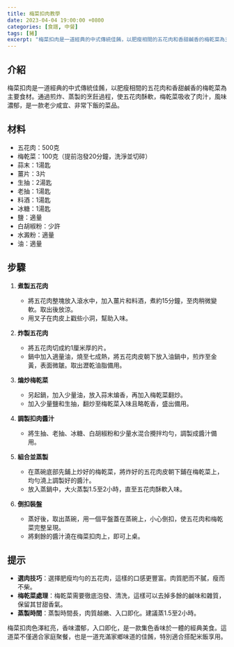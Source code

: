 ```yaml
---
title: 梅菜扣肉教學
date: 2023-04-04 19:00:00 +0800
categories: [食譜, 中餐]
tags: [豬] 
excerpt: "梅菜扣肉是一道經典的中式傳統佳餚，以肥瘦相間的五花肉和香甜鹹香的梅乾菜為主要食材。通過煎炸、蒸製的烹飪過程，使五花肉酥軟，梅乾菜吸收了肉汁，風味濃郁，是一款老少咸宜、非常下飯的菜品"
---
```


## 介紹
梅菜扣肉是一道經典的中式傳統佳餚，以肥瘦相間的五花肉和香甜鹹香的梅乾菜為主要食材。通過煎炸、蒸製的烹飪過程，使五花肉酥軟，梅乾菜吸收了肉汁，風味濃郁，是一款老少咸宜、非常下飯的菜品。

## 材料
- 五花肉：500克
- 梅乾菜：100克（提前泡發20分鐘，洗淨並切碎）
- 蒜末：1湯匙
- 薑片：3片
- 生抽：2湯匙
- 老抽：1湯匙
- 料酒：1湯匙
- 冰糖：1湯匙
- 鹽：適量
- 白胡椒粉：少許
- 水澱粉：適量
- 油：適量

## 步驟

1. **煮製五花肉**  
   - 將五花肉整塊放入滾水中，加入薑片和料酒，煮約15分鐘，至肉稍微變軟。取出後放涼。
   - 用叉子在肉皮上戳些小洞，幫助入味。

2. **炸製五花肉**  
   - 將五花肉切成約1厘米厚的片。
   - 鍋中加入適量油，燒至七成熱，將五花肉皮朝下放入油鍋中，煎炸至金黃，表面微皺。取出瀝乾油脂備用。

3. **煸炒梅乾菜**  
   - 另起鍋，加入少量油，放入蒜末煸香，再加入梅乾菜翻炒。
   - 加入少量鹽和生抽，翻炒至梅乾菜入味且略乾香，盛出備用。

4. **調製扣肉醬汁**  
   - 將生抽、老抽、冰糖、白胡椒粉和少量水混合攪拌均勻，調製成醬汁備用。

5. **組合並蒸製**  
   - 在蒸碗底部先鋪上炒好的梅乾菜，將炸好的五花肉皮朝下鋪在梅乾菜上，均勻澆上調製好的醬汁。
   - 放入蒸鍋中，大火蒸製1.5至2小時，直至五花肉酥軟入味。

6. **倒扣裝盤**  
   - 蒸好後，取出蒸碗，用一個平盤蓋在蒸碗上，小心倒扣，使五花肉和梅乾菜完整呈現。
   - 將剩餘的醬汁澆在梅菜扣肉上，即可上桌。

## 提示
- **選肉技巧**：選擇肥瘦均勻的五花肉，這樣的口感更豐富。肉質肥而不膩，瘦而不柴。
- **梅乾菜處理**：梅乾菜需要徹底泡發、清洗，這樣可以去掉多餘的鹹味和雜質，保留其甘甜香氣。
- **蒸製時間**：蒸製時間長，肉質越嫩、入口即化。建議蒸1.5至2小時。

梅菜扣肉色澤紅亮，香味濃郁，入口即化，是一款集色香味於一體的經典美食。這道菜不僅適合家庭聚餐，也是一道充滿家鄉味道的佳餚，特別適合搭配米飯享用。
